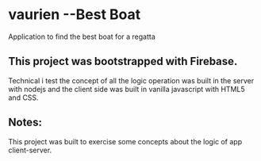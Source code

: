 # vaurien --Best Boat
Application to find the best boat for a regatta

## This project was bootstrapped with Firebase.
Technical i test the concept of all the logic operation was built in the server with nodejs and the client side was built in vanilla javascript with HTML5 and CSS.

## Notes:
This project was built to exercise some concepts about the logic of app client-server.

